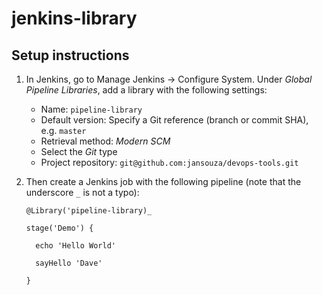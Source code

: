 # jenkins-library


Setup instructions
-------------

1. In Jenkins, go to Manage Jenkins &rarr; Configure System. Under _Global Pipeline Libraries_, add a library with the following settings:

    - Name: `pipeline-library`
    - Default version: Specify a Git reference (branch or commit SHA), e.g. `master`
    - Retrieval method: _Modern SCM_
    - Select the _Git_ type
    - Project repository: `git@github.com:jansouza/devops-tools.git`

2. Then create a Jenkins job with the following pipeline (note that the underscore `_` is not a typo):

    ```
    @Library('pipeline-library)_

    stage('Demo') {

      echo 'Hello World'

      sayHello 'Dave'

    }
    ```